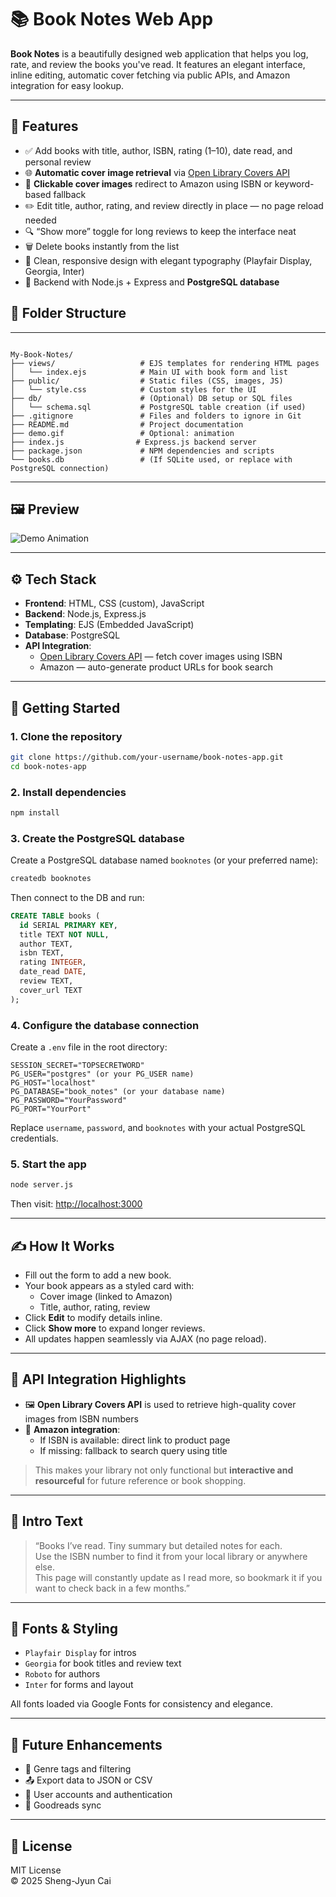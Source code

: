 # 📚 Book Notes Web App

**Book Notes** is a beautifully designed web application that helps you log, rate, and review the books you've read. It features an elegant interface, inline editing, automatic cover fetching via public APIs, and Amazon integration for easy lookup.

---

## 🌟 Features

- ✅ Add books with title, author, ISBN, rating (1–10), date read, and personal review
- 🌐 **Automatic cover image retrieval** via [Open Library Covers API](https://openlibrary.org/dev/docs/api/covers)
- 🔗 **Clickable cover images** redirect to Amazon using ISBN or keyword-based fallback
- ✏️ Edit title, author, rating, and review directly in place — no page reload needed
- 🔍 “Show more” toggle for long reviews to keep the interface neat
- 🗑️ Delete books instantly from the list
- 🎨 Clean, responsive design with elegant typography (Playfair Display, Georgia, Inter)
- 💾 Backend with Node.js + Express and **PostgreSQL database**

## 📁 Folder Structure

---

```

My-Book-Notes/
├── views/                   # EJS templates for rendering HTML pages
│   └── index.ejs            # Main UI with book form and list
├── public/                  # Static files (CSS, images, JS)
│   └── style.css            # Custom styles for the UI
├── db/                      # (Optional) DB setup or SQL files
│   └── schema.sql           # PostgreSQL table creation (if used)
├── .gitignore               # Files and folders to ignore in Git
├── README.md                # Project documentation
├── demo.gif                 # Optional: animation
├── index.js                # Express.js backend server
├── package.json             # NPM dependencies and scripts
└── books.db                 # (If SQLite used, or replace with PostgreSQL connection)

```
---

## 🖼️ Preview

![Demo Animation](./demo.gif)

---

## ⚙️ Tech Stack

- **Frontend**: HTML, CSS (custom), JavaScript
- **Backend**: Node.js, Express.js
- **Templating**: EJS (Embedded JavaScript)
- **Database**: PostgreSQL
- **API Integration**:
  - [Open Library Covers API](https://openlibrary.org/dev/docs/api/covers) — fetch cover images using ISBN
  - Amazon — auto-generate product URLs for book search

---

## 🚀 Getting Started

### 1. Clone the repository

```bash
git clone https://github.com/your-username/book-notes-app.git
cd book-notes-app
```

### 2. Install dependencies

```bash
npm install
```

### 3. Create the PostgreSQL database

Create a PostgreSQL database named `booknotes` (or your preferred name):

```bash
createdb booknotes
```

Then connect to the DB and run:

```sql
CREATE TABLE books (
  id SERIAL PRIMARY KEY,
  title TEXT NOT NULL,
  author TEXT,
  isbn TEXT,
  rating INTEGER,
  date_read DATE,
  review TEXT,
  cover_url TEXT
);
```

### 4. Configure the database connection

Create a `.env` file in the root directory:

```env
SESSION_SECRET="TOPSECRETWORD"
PG_USER="postgres" (or your PG_USER name)
PG_HOST="localhost"
PG_DATABASE="book_notes" (or your database name)
PG_PASSWORD="YourPassword"
PG_PORT="YourPort"
```

Replace `username`, `password`, and `booknotes` with your actual PostgreSQL credentials.

### 5. Start the app

```bash
node server.js
```

Then visit: [http://localhost:3000](http://localhost:3000)

---

## ✍️ How It Works

- Fill out the form to add a new book.
- Your book appears as a styled card with:
  - Cover image (linked to Amazon)
  - Title, author, rating, review
- Click **Edit** to modify details inline.
- Click **Show more** to expand longer reviews.
- All updates happen seamlessly via AJAX (no page reload).

---

## 🔌 API Integration Highlights

- 🖼️ **Open Library Covers API** is used to retrieve high-quality cover images from ISBN numbers
- 🛒 **Amazon integration**:
  - If ISBN is available: direct link to product page
  - If missing: fallback to search query using title

> This makes your library not only functional but **interactive and resourceful** for future reference or book shopping.

---

## 📖 Intro Text

> “Books I’ve read. Tiny summary but detailed notes for each.  
> Use the ISBN number to find it from your local library or anywhere else.  
> This page will constantly update as I read more, so bookmark it if you want to check back in a few months.”

---

## 🧠 Fonts & Styling

- `Playfair Display` for intros
- `Georgia` for book titles and review text
- `Roboto` for authors
- `Inter` for forms and layout

All fonts loaded via Google Fonts for consistency and elegance.

---

## 🚧 Future Enhancements

- 📌 Genre tags and filtering
- 📤 Export data to JSON or CSV
- 🔐 User accounts and authentication
- 🔄 Goodreads sync

---

## 📄 License

MIT License  
© 2025 Sheng-Jyun Cai